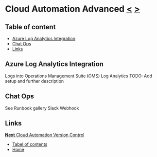 # Cloud Automation Advanced [<](02_Cloud_Automation_Basics.md) [>](04_Cloud_Automation_Version_Control.md)

## Table of content

- [Azure Log Analytics Integration](#azure-log-analytics-integration)
- [Chat Ops](#chat-ops)
- [Links](#links)

## Azure Log Analytics Integration

Logs into Operations Management Suite (OMS) Log Analytics
TODO: Add setup and further description

## Chat Ops

See Runbook gallery Slack Webhook

## Links

[**Next** Cloud Automation Version Control](04_Cloud_Automation_Version_Control.md)

- [Tabel of contents](README.md)
- [Home](../README.md)